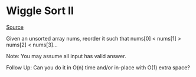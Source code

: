 # Wiggle Sort II

[Source](https://leetcode.com/problems/wiggle-sort-ii/description/)

Given an unsorted array nums, reorder it such that nums[0] < nums[1] > nums[2] < nums[3]...

Note:
You may assume all input has valid answer.

Follow Up:
Can you do it in O(n) time and/or in-place with O(1) extra space?